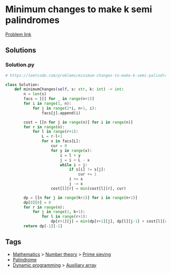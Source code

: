 # Minimum changes to make k semi palindromes

[Problem link](https://leetcode.com/problems/minimum-changes-to-make-k-semi-palindromes/)

## Solutions


### Solution.py
```py
# https://leetcode.com/problems/minimum-changes-to-make-k-semi-palindromes/

class Solution:
    def minimumChanges(self, s: str, k: int) -> int:
        n = len(s)
        facs = [[] for _ in range(n+1)]
        for i in range(1, n):
            for j in range(2*i, n+1, i):
                facs[j].append(i)

        cost = [[n for j in range(n)] for i in range(n)]
        for r in range(n):
            for l in range(r+1):
                L = r-l+1
                for x in facs[L]:
                    cur = 0
                    for y in range(x):
                        i = l + y
                        j = i + L - x
                        while i < j:
                            if s[i] != s[j]:
                                cur += 1
                            i += x
                            j -= x
                    cost[l][r] = min(cost[l][r], cur)

        dp = [[n for j in range(k+1)] for i in range(n+1)]
        dp[0][0] = 0
        for r in range(n):
            for j in range(1, k+1):
                for l in range(r+1):
                    dp[r+1][j] = min(dp[r+1][j], dp[l][j-1] + cost[l][r])
        return dp[-1][-1]
```
## Tags

* [Mathematics](/Collections/mathematics.md#mathematics) > [Number theory](/Collections/mathematics.md#number-theory) > [Prime sieving](/Collections/mathematics.md#prime-sieving)
* [Palindrome](/Collections/palindrome.md#palindrome)
* [Dynamic programming](/Collections/dynamic-programming.md#dynamic-programming) > [Auxiliary array](/Collections/dynamic-programming.md#auxiliary-array)
